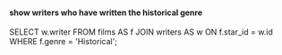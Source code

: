 #### show writers who have written the historical genre

SELECT w.writer FROM films AS f 
JOIN writers AS w ON f.star_id = w.id 
WHERE f.genre = 'Historical'; 